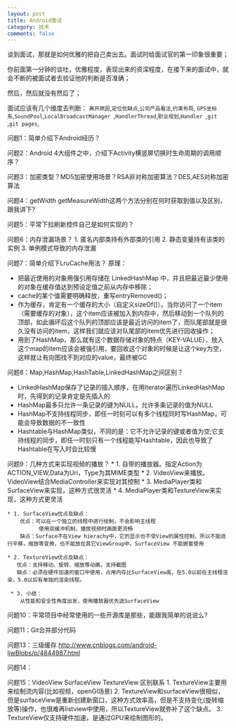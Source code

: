 ```yaml
---
layout: post
title: Android面试
category: 技术
comments: false
---
```


谈到面试，那就是如何优雅的把自己卖出去。面试时给面试官的第一印象很重要；

你前面第一分钟的谈吐，优雅程度，表现出来的资深程度，在接下来的面试中，就会不断的被面试者去验证他的判断是否准确；

然后，然后就没有然后了；

面试应该有几个维度去判断：
`离开原因`,`定位优缺点`,`公司产品看法`,`约束布局`,
`GPS坐标系`,`SoundPool`,`LocalBroadcastManager `,`HandlerThread`,`职业规划`,`Handler `,`git `,`git pages`,


问题1：简单介绍下Android经历？

问题2：Android 4大组件之中，介绍下Activity横竖屏切换时生命周期的调用顺序？

问题3：加密类型？MD5加密使用场景？RSA非对称加密算法？DES,AES对称加密算法

问题4：getWidth getMeasureWidth这两个方法分别在何时获取到值以及区别，跟我讲下? 

问题5：平常下拉刷新控件自己是如何实现的？

问题6：内存泄漏场景？
	1. 匿名内部类持有外部类的引用
	2. 静态变量持有该类的实例
	3. 单例模式导致的内存泄漏

问题7：简单介绍下LruCache用法？
原理：

* 把最近使用的对象用强引用存储在 LinkedHashMap 中，并且把最近最少使用的对象在缓存值达到预设定值之前从内存中移除；
* cache的某个值需要明确释放，重写entryRemoved()；
* 作为缓存，肯定有一个缓存的大小（自定义sizeOf()）。当你访问了一个item（需要缓存的对象），这个item应该被加入到内存中，然后移动到一个队列的顶部，如此循环后这个队列的顶部应该是最近访问的item了，而队尾部就是很久没有访问的item，这样我们就应该对队尾部的item优先进行回收操作；
* 用到了HashMap，那么就有这个数据存储对象的特点（KEY-VALUE），放入这个map的item应该会被强引用，要回收这个对象的时候是让这个key为空，这样就让有向图找不到对应的value，最终被GC

问题8：Map,HashMap,HashTable,LinkedHashMap之间区别？

* LinkedHashMap保存了记录的插入顺序，在用Iterator遍历LinkedHashMap时，先得到的记录肯定是先插入的
* HashMap最多只允许一条记录的键为NULL，允许多条记录的值为NULL
* HashMap不支持线程同步，即任一时刻可以有多个线程同时写HashMap，可能会导致数据的不一致性
* Hashtable与HashMap类似，不同的是：它不允许记录的键或者值为空;它支持线程的同步，即任一时刻只有一个线程能写Hashtable，因此也导致了Hashtable在写入时会比较慢

问题9：几种方式来实现视频的播放？
	* 1. 自带的播放器。指定Action为ACTION_VIEW,Data为Uri，Type为其MIME类型
	* 2. VideoView来播放。VideoView结合MediaController来实现对其控制
	* 3. MediaPlayer类和SurfaceView来实现，这种方式很灵活
	* 4. MediaPlayer类和TextureView来实现，这种方式更灵活

	* 1. SurfaceView优点及缺点： 
		优点：可以在一个独立的线程中进行绘制，不会影响主线程 
			  使用双缓冲机制，播放视频时画面更流畅
		缺点：Surface不在View hierachy中，它的显示也不受View的属性控制，所以不能进行平移，缩放等变换，也不能放在其它ViewGroup中。SurfaceView 不能嵌套使用
		
	* 2. TextureView优点及缺点： 
	   优点：支持移动、旋转、缩放等动画，支持截图
	   缺点：必须在硬件加速的窗口中使用，占用内存比SurfaceView高，在5.0以前在主线程渲染，5.0以后有单独的渲染线程。
	 
	 * 3. 小结： 
		从性能和安全性角度出发，使用播放器优先选SurfaceView

问题10：平常项目中经常使用的一些开源库是那些，能跟我简单的说说么?

问题11：Git合并部分代码


问题13：三级缓存
<http://www.cnblogs.com/android-ljwBlobs/p/4844987.html>

问题14： 
	

问题15：VideoView SurfaceView TextureView 区别联系
	1. TextureView主要用来绘制流内容(比如视频，openGl场景)
	2. TextureView和surfaceView很相似，但是surfaceView是重新创建新窗口，这种方式效率高，但是不支持变化(旋转缩放等)操作，也很难再listview中使用，所以TextureView就弥补了这个缺点。
	3. TextureView仅支持硬件加速，是通过GPU来绘制图形的。






